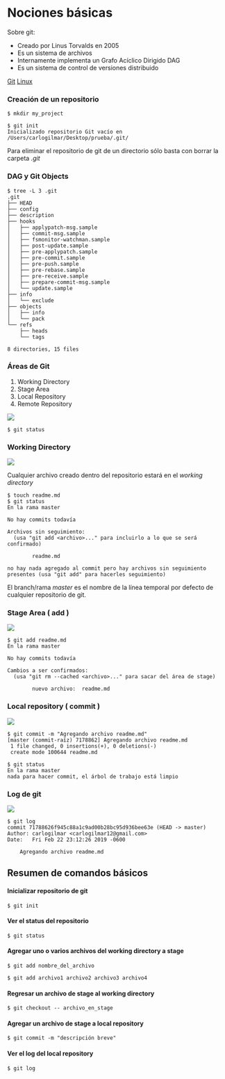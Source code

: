 # Nociones básicas

Sobre git:

- Creado por Linus Torvalds en 2005
- Es un sistema de archivos
- Internamente implementa un Grafo Acíclico Dirigido DAG
- Es un sistema de control de versiones distribuido

[Git](https://www.youtube.com/watch?v=jHzbLNVhv-c )
[Linux](https://www.youtube.com/watch?v=5iFnzr73XXk&t=4686s)

### Creación de un repositorio

```
$ mkdir my_project

$ git init
Inicializado repositorio Git vacío en /Users/carlogilmar/Desktop/prueba/.git/
```

Para eliminar el repositorio de git de un directorio sólo basta con borrar la carpeta *.git*

### DAG y Git Objects

```
$ tree -L 3 .git
.git
├── HEAD
├── config
├── description
├── hooks
│   ├── applypatch-msg.sample
│   ├── commit-msg.sample
│   ├── fsmonitor-watchman.sample
│   ├── post-update.sample
│   ├── pre-applypatch.sample
│   ├── pre-commit.sample
│   ├── pre-push.sample
│   ├── pre-rebase.sample
│   ├── pre-receive.sample
│   ├── prepare-commit-msg.sample
│   └── update.sample
├── info
│   └── exclude
├── objects
│   ├── info
│   └── pack
└── refs
    ├── heads
    └── tags

8 directories, 15 files
```

### Áreas de Git

1. Working Directory
2. Stage Area
3. Local Repository
4. Remote Repository

![](../assets/chapter2_1.png)

```
$ git status
```

### Working Directory

![](../assets/chapter2_2.png)

Cualquier archivo creado dentro del repositorio estará en el *working directory*

```
$ touch readme.md
$ git status
En la rama master

No hay commits todavía

Archivos sin seguimiento:
  (usa "git add <archivo>..." para incluirlo a lo que se será confirmado)

        readme.md

no hay nada agregado al commit pero hay archivos sin seguimiento presentes (usa "git add" para hacerles seguimiento)
```

El branch/rama *master* es el nombre de la línea temporal por defecto de cualquier repositorio de git.

### Stage Area ( add )

![](../assets/chapter2_3.png)

```
$ git add readme.md
En la rama master

No hay commits todavía

Cambios a ser confirmados:
  (usa "git rm --cached <archivo>..." para sacar del área de stage)

        nuevo archivo:  readme.md
```

### Local repository ( commit )

![](../assets/chapter2_4.png)

```
$ git commit -m "Agregando archivo readme.md"
[master (commit-raíz) 7178862] Agregando archivo readme.md
 1 file changed, 0 insertions(+), 0 deletions(-)
 create mode 100644 readme.md

$ git status
En la rama master
nada para hacer commit, el árbol de trabajo está limpio
```

### Log de git

![](../assets/chapter2_5.png)

```
$ git log
commit 71788626f945c88a1c9ad00b28bc95d936bee63e (HEAD -> master)
Author: carlogilmar <carlogilmar12@gmail.com>
Date:   Fri Feb 22 23:12:26 2019 -0600

    Agregando archivo readme.md
```

## Resumen de comandos básicos

#### Inicializar repositorio de git
```
$ git init
```

#### Ver el status del repositorio
```
$ git status
```

#### Agregar uno o varios archivos del working directory a stage
```
$ git add nombre_del_archivo

$ git add archivo1 archivo2 archivo3 archivo4
```

#### Regresar un archivo de stage al working directory
```
$ git checkout -- archivo_en_stage
```

#### Agregar un archivo de stage a local repository
```
$ git commit -m "descripción breve"
```

#### Ver el log del local repository
```
$ git log
```
